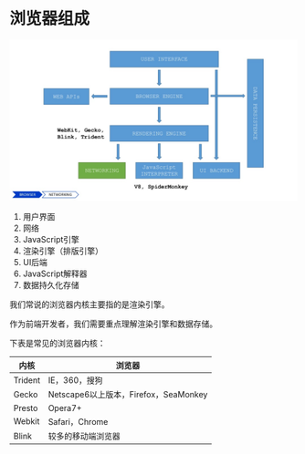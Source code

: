 # 浏览器组成

![](browser.jpg)

1. 用户界面
2. 网络
3. JavaScript引擎
4. 渲染引擎（排版引擎）
5. UI后端
6. JavaScript解释器
7. 数据持久化存储

我们常说的浏览器内核主要指的是渲染引擎。

作为前端开发者，我们需要重点理解渲染引擎和数据存储。

下表是常见的浏览器内核：

| 内核    | 浏览器                                |
| ------- | ------------------------------------- |
| Trident | IE，360，搜狗                         |
| Gecko   | Netscape6以上版本，Firefox，SeaMonkey |
| Presto  | Opera7+                               |
| Webkit  | Safari，Chrome                        |
| Blink   | 较多的移动端浏览器                    |

